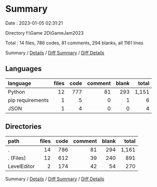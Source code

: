 # Summary

Date : 2023-01-05 02:31:21

Directory f:\\Game 2D\\GameJam2023

Total : 14 files,  786 codes, 81 comments, 294 blanks, all 1161 lines

Summary / [Details](details.md) / [Diff Summary](diff.md) / [Diff Details](diff-details.md)

## Languages
| language | files | code | comment | blank | total |
| :--- | ---: | ---: | ---: | ---: | ---: |
| Python | 12 | 777 | 81 | 293 | 1,151 |
| pip requirements | 1 | 5 | 0 | 1 | 6 |
| JSON | 1 | 4 | 0 | 0 | 4 |

## Directories
| path | files | code | comment | blank | total |
| :--- | ---: | ---: | ---: | ---: | ---: |
| . | 14 | 786 | 81 | 294 | 1,161 |
| . (Files) | 12 | 612 | 39 | 240 | 891 |
| LevelEditor | 2 | 174 | 42 | 54 | 270 |

Summary / [Details](details.md) / [Diff Summary](diff.md) / [Diff Details](diff-details.md)